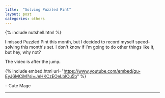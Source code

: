 ```yaml
---
title:  "Solving Puzzled Pint"
layout: post
categories: others
---
```


{% include nutshell.html %}

I missed Puzzled Pint this month, but I decided to record myself speed-solving this month's set. I don't know if I'm going to do other things like it, but hey, why not?

The video is after the jump.


{% include embed.html url="https://www.youtube.com/embed/gu-EyJ6MCiM?si=JeHKCzEOeLblCu5b" %}


–
Cute Mage

---